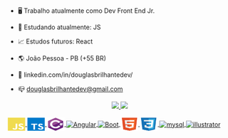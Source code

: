 
- 🖥️ Trabalho atualmente como Dev Front End Jr.
- 🌱 Estudando atualmente: JS
- 📈 Estudos futuros: React
- 🌎 João Pessoa - PB (+55 BR)



- 📘 linkedin.com/in/douglasbrilhantedev/
- 📪 douglasbrilhantedev@gmail.com

<div align="center">
  <a href="https://github.com/DouglasBrilhante">
  <img height="180em" src="https://github-readme-stats.vercel.app/api?username=DouglasBrilhante&show_icons=true&theme=dark&include_all_commits=true&count_private=true"/>
  <img height="180em" src="https://github-readme-stats.vercel.app/api/top-langs/?username=DouglasBrilhante&layout=compact&langs_count=7&theme=dark"/>
</div>
  
  
<div style="display: inline_block"><br>
   <img align="center" alt="Js" height="30" width="40" src="https://raw.githubusercontent.com/devicons/devicon/master/icons/javascript/javascript-plain.svg">
   <img align="center" alt="Ts" height="30" width="40" src="https://raw.githubusercontent.com/devicons/devicon/master/icons/typescript/typescript-plain.svg">
   <img align="center" alt="Csharp" height="30" width="40" src="https://raw.githubusercontent.com/devicons/devicon/master/icons/csharp/csharp-original.svg">
   <img align="center" alt="Angular" height="30" width="40" src="https://cdn.jsdelivr.net/gh/devicons/devicon/icons/angularjs/angularjs-original.svg">
   <img align="center" alt="Boot" height="30" width="40" 
src="https://cdn.jsdelivr.net/gh/devicons/devicon/icons/bootstrap/bootstrap-plain-wordmark.svg">
    <img align="center" alt="HTML" height="30" width="40" src="https://raw.githubusercontent.com/devicons/devicon/master/icons/html5/html5-original.svg">
    <img align="center" alt="CSS" height="30" width="40" src="https://raw.githubusercontent.com/devicons/devicon/master/icons/css3/css3-original.svg">
    <img align="center" alt="mysql" height="30" width="40" 
src="https://cdn.jsdelivr.net/gh/devicons/devicon/icons/mysql/mysql-original.svg">
     <img align="center" alt="illustrator" height="30" width="40" 
src="https://cdn.jsdelivr.net/gh/devicons/devicon/icons/illustrator/illustrator-plain.svg">
</div>
